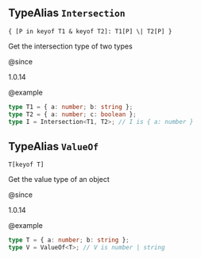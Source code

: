 ## TypeAlias `Intersection`

`{ [P in keyof T1 & keyof T2]: T1[P] \| T2[P] }`

Get the intersection type of two types

@since 

1.0.14

@example 

```ts
type T1 = { a: number; b: string };
type T2 = { a: number; c: boolean };
type I = Intersection<T1, T2>; // I is { a: number }
```



## TypeAlias `ValueOf`

`T[keyof T]`

Get the value type of an object

@since 

1.0.14

@example 

```ts
type T = { a: number; b: string };
type V = ValueOf<T>; // V is number | string
```


